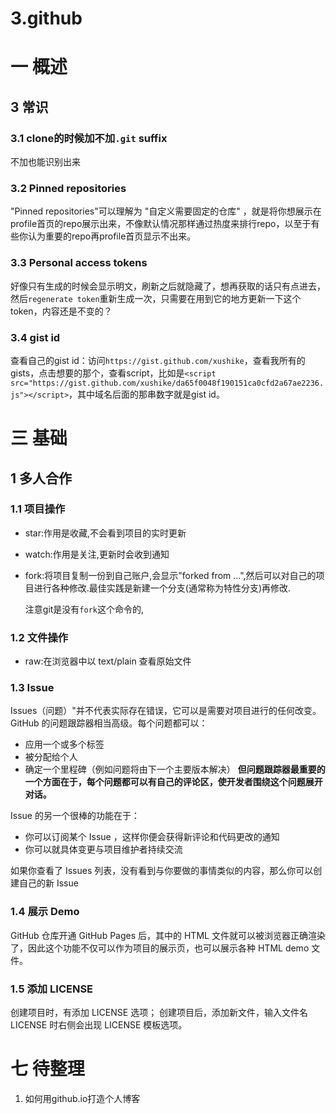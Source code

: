 # 3.github
# 一 概述
## 3 常识
### 3.1 clone的时候加不加`.git` suffix
不加也能识别出来

### 3.2 Pinned repositories
"Pinned repositories"可以理解为 "自定义需要固定的仓库" ，就是将你想展示在profile首页的repo展示出来，不像默认情况那样通过热度来排行repo，以至于有些你认为重要的repo再profile首页显示不出来。

### 3.3 Personal access tokens
好像只有生成的时候会显示明文，刷新之后就隐藏了，想再获取的话只有点进去，然后`regenerate token`重新生成一次，只需要在用到它的地方更新一下这个token，内容还是不变的？

### 3.4 gist id
查看自己的gist id：访问`https://gist.github.com/xushike`，查看我所有的gists，点击想要的那个，查看script，比如是`<script src="https://gist.github.com/xushike/da65f0048f190151ca0cfd2a67ae2236.js"></script>`，其中域名后面的那串数字就是gist id。


# 三 基础
## 1 多人合作
### 1.1 项目操作
- star:作用是收藏,不会看到项目的实时更新
- watch:作用是关注,更新时会收到通知
- fork:将项目复制一份到自己账户,会显示"forked from ...",然后可以对自己的项目进行各种修改.最佳实践是新建一个分支(通常称为特性分支)再修改.

    注意git是没有`fork`这个命令的,

### 1.2 文件操作
- raw:在浏览器中以 text/plain 查看原始文件

### 1.3 Issue
Issues（问题）"并不代表实际存在错误，它可以是需要对项目进行的任何改变。GitHub 的问题跟踪器相当高级。每个问题都可以：
- 应用一个或多个标签
- 被分配给个人
- 确定一个里程碑（例如问题将由下一个主要版本解决）
**但问题跟踪器最重要的一个方面在于，每个问题都可以有自己的评论区，使开发者围绕这个问题展开对话。**

Issue 的另一个很棒的功能在于：
- 你可以订阅某个 Issue ，这样你便会获得新评论和代码更改的通知
- 你可以就具体变更与项目维护者持续交流

如果你查看了 Issues 列表，没有看到与你要做的事情类似的内容，那么你可以创建自己的新 Issue

### 1.4 展示 Demo
GitHub 仓库开通 GitHub Pages 后，其中的 HTML 文件就可以被浏览器正确渲染了，因此这个功能不仅可以作为项目的展示页，也可以展示各种 HTML demo 文件。

### 1.5 添加 LICENSE
创建项目时，有添加 LICENSE 选项；
创建项目后，添加新文件，输入文件名 LICENSE 时右侧会出现 LICENSE 模板选项。

# 七 待整理
1. 如何用github.io打造个人博客